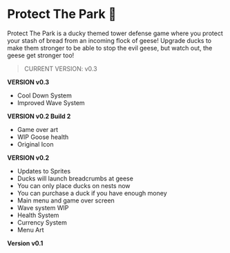 
# Protect The Park 🐥 

Protect The Park is a ducky themed tower defense game where you protect your stash of bread from an incoming flock of geese! Upgrade ducks to make them stronger to be able to stop the evil geese, but watch out, the geese get stronger too!

> CURRENT VERSION: v0.3

**VERSION v0.3**
- Cool Down System
- Improved Wave System

**VERSION v0.2 Build 2**
- Game over art
- WIP Goose health
- Original Icon

**VERSION v0.2**
- Updates to Sprites 
- Ducks will launch breadcrumbs at geese
- You can only place ducks on nests now
- You can purchase a duck if you have enough money
- Main menu and game over screen
- Wave system WIP
- Health System
- Currency System
- Menu Art

**Version v0.1**
